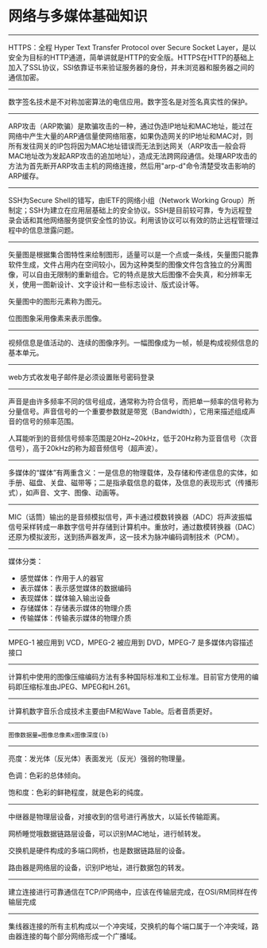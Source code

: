 # 网络与多媒体基础知识

---
HTTPS：全程 Hyper Text Transfer Protocol over Secure Socket Layer，是以安全为目标的HTTP通道，简单讲就是HTTP的安全版。HTTPS在HTTP的基础上加入了SSL协议，SSl依靠证书来验证服务器的身份，并未浏览器和服务器之间的通信加密。

---
数字签名技术是不对称加密算法的电信应用。数字签名是对签名真实性的保护。

---
ARP攻击（ARP欺骗）是欺骗攻击的一种，通过伪造IP地址和MAC地址，能过在网络中产生大量的ARP通信量使网络阻塞，如果伪造网关的IP地址和MAC对，则所有发往网关的IP包将因为MAC地址错误而无法到达网关（ARP攻击一般会将MAC地址改为发起ARP攻击的追加地址），造成无法跨网段通信。处理ARP攻击的方法为首先断开ARP攻击主机的网络连接，然后用"arp-d"命令清楚受攻击影响的ARP缓存。

---
SSH为Secure Shell的错写，由IETF的网络小组（Network Working Group）所制定；SSH为建立在应用层基础上的安全协议。SSH是目前较可靠，专为远程登录会话和其他网络服务提供安全性的协议。利用该协议可以有效的防止远程管理过程中的信息泄露问题。

---
矢量图是根据集合图特性来绘制图形，适量可以是一个点或一条线，矢量图只能靠软件生成，文件占用内在空间较小，因为这种类型的图像文件包含独立的分离图像，可以自由无限制的重新组合。它的特点是放大后图像不会失真，和分辨率无关，使用一图新设计、文字设计和一些标志设计、版式设计等。

矢量图中的图形元素称为图元。

位图图象采用像素来表示图像。

---
视频信息是值活动的、连续的图像序列。一幅图像成为一帧，帧是构成视频信息的基本单元。

---
web方式收发电子邮件是必须设置账号密码登录

---
声音是由许多频率不同的信号组成，通常称为符合信号，而把单一频率的信号称为分量信号。声音信号的一个重要参数就是带宽（Bandwidth），它用来描述组成声音的信号的频率范围。

人耳能听到的音频信号频率范围是20Hz~20kHz，低于20Hz称为亚音信号（次音信号），高于20kHz的称为超音频信号（超声波）。

---
多媒体的“媒体”有两重含义：一是信息的物理载体，及存储和传递信息的实体，如手册、磁盘、关盘、磁带等；二是指承载信息的载体，及信息的表现形式（传播形式），如声音、文字、图像、动画等。

---
MIC（话筒）输出的是音频模拟信号，声卡通过模数转换器（ADC）将声波振幅信号采样转成一串数字信号并存储到计算机中。重放时，通过数模转换器（DAC）还原为模拟波形，送到扬声器发声，这一技术为脉冲编码调制技术（PCM）。

---
媒体分类：

- 感觉媒体：作用于人的器官
- 表示媒体：表示感觉媒体的数据编码
- 表现媒体：媒体输入输出设备
- 存储媒体：存储表示媒体的物理介质
- 传输媒体：传输表示媒体的物理介质

---
MPEG-1 被应用到 VCD，MPEG-2 被应用到 DVD，MPEG-7 是多媒体内容描述接口

---
计算机中使用的图像压缩编码方法有多种国际标准和工业标准。目前官方使用的编码即压缩标准由JPEG、MPEG和H.261。

---
计算机数字音乐合成技术主要由FM和Wave Table。后者音质更好。

---
`图像数据量=图像总像素x图像深度(b)`

---
亮度：发光体（反光体）表面发光（反光）强弱的物理量。

色调：色彩的总体倾向。

饱和度：色彩的鲜艳程度，就是色彩的纯度。

---
中继器是物理层设备，对接收到的信号进行再放大，以延长传输距离。

网桥睡觉哦数据链路层设备，可以识别MAC地址，进行帧转发。

交换机是硬件构成的多端口网桥，也是数据链路层的设备。

路由器是网络层的设备，识别IP地址，进行数据包的转发。

---
建立连接进行可靠通信在TCP/IP网络中，应该在传输层完成，在OSI/RM同样在传输层完成

---
集线器连接的所有主机构成以一个冲突域，交换机的每个端口属于一个冲突域，路由器连接的每个部分网络形成一个广播域。